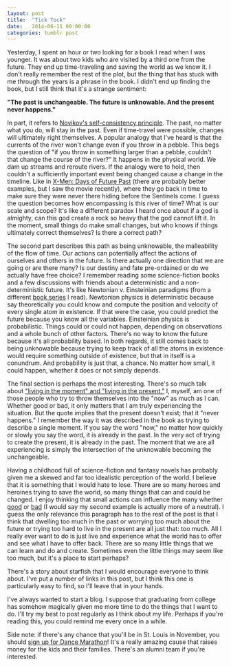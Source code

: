 ```yaml
---
layout: post
title:  "Tick Tock"
date:   2014-06-11 00:00:00
categories: tumblr post 
---
```

Yesterday, I spent an hour or two looking for a book I read when I was younger. It was about two kids who are visited by a third one from the future. They end up time-traveling and saving the world as we know it. I don't really remember the rest of the plot, but the thing that has stuck with me through the years is a phrase in the book. I didn't end up finding the book, but I still think that it's a strange sentiment:

**"The past is unchangeable. The future is unknowable. And the present never happens."**

In part, it refers to [Novikov's self-consistency principle](https://en.wikipedia.org/wiki/Novikov_self-consistency_principle). The past, no matter what you do, will stay in the past. Even if time-travel were possible, changes will ultimately right themselves. A popular analogy that I've heard is that the currents of the river won't change even if you throw in a pebble. This begs the question of "if you throw in something larger than a pebble, couldn't that change the course of the river?" It happens in the physical world. We dam up streams and reroute rivers. If the analogy were to hold, then couldn't a sufficiently important event being changed cause a change in the timeline. Like in [X-Men: Days of Future Past](https://en.wikipedia.org/wiki/X-Men:_Days_of_Future_Past) (there are probably better examples, but I saw the movie recently), where they go back in time to make sure they were never there hiding before the Sentinels come. I guess the question becomes how encompassing is this river of time? What is our scale and scope? It's like a different paradox I heard once about if a god is almighty, can this god create a rock so heavy that the god cannot lift it. In the moment, small things do make small changes, but who knows if things ultimately correct themselves? Is there a correct path?

The second part describes this path as being unknowable, the malleability of the flow of time. Our actions can potentially affect the actions of ourselves and others in the future. Is there actually one direction that we are going or are there many? Is our destiny and fate pre-ordained or do we actually have free choice? I remember reading some science-fiction books and a few discussions with friends about a deterministic and a non-deterministic future. It's like Newtonian v. Einsteinian paradigms (from a different [book series](https://en.wikipedia.org/wiki/Chronicles_of_Chaos_(fantasy_trilogy)) I read). Newtonian physics is deterministic because say theoretically you could know and compute the position and velocity of every single atom in existence. If that were the case, you could predict the future because you know all the variables. Einsteinian physics is probabilistic. Things could or could not happen, depending on observations and a whole bunch of other factors. There's no way to know the future because it's all probability based. In both regards, it still comes back to being unknowable because trying to keep track of all the atoms in existence would require something outside of existence, but that in itself is a conundrum. And probability is just that, a chance. No matter how small, it could happen, whether it does or not simply depends.

The final section is perhaps the most interesting. There's so much talk about ["living in the moment" and "living in the present."](http://bit.ly/1lInHIu) I, myself, am one of those people who try to throw themselves into the "now" as much as I can. Whether good or bad, it only matters that I am truly experiencing the situation. But the quote implies that the present doesn't exist; that it "never happens." I remember the way it was described in the book as trying to describe a single moment. If you say the word "now," no matter how quickly or slowly you say the word, it is already in the past. In the very act of trying to create the present, it is already in the past. The moment that we are all experiencing is simply the intersection of the unknowable becoming the unchangeable.

Having a childhood full of science-fiction and fantasy novels has probably given me a skewed and far too idealistic perception of the world. I believe that it is something that I would hate to lose. There are so many heroes and heroines trying to save the world, so many things that can and could be changed.  I enjoy thinking that small actions can influence the many whether [good](https://en.wikipedia.org/wiki/Pay_it_forward) or [bad](https://en.wikipedia.org/wiki/Butterfly_effect) (I would say my second example is actually more of a neutral). I guess the only relevance this paragraph has to the rest of the post is that I think that dwelling too much in the past or worrying too much about the future or trying too hard to live in the present are all just that: too much. All I really ever want to do is just live and experience what the world has to offer and see what I have to offer back. There are so many little things that we can learn and do and create. Sometimes even the little things may seem like too much, but it's a place to start perhaps?

There's a story about starfish that I would encourage everyone to think about. I've put a number of links in this post, but I think this one is particularly easy to find, so I'll leave that in your hands.

I've always wanted to start a blog. I suppose that graduating from college has somehow magically given me more time to do the things that I want to do. I'll try my best to post regularly as I think about my life. Perhaps if you're reading this, you could remind me every once in a while.

Side note: if there's any chance that you'll be in St. Louis in November, you should [sign up for Dance Marathon](http://dm.wustl.edu)! It's a really amazing cause that raises money for the kids and their families. There's an alumni team if you're interested.